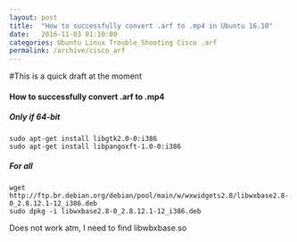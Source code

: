 ```yaml
---
layout: post
title:  "How to successfully convert .arf to .mp4 in Ubuntu 16.10"
date:   2016-11-03 01:10:00
categories: Ubuntu Linux Trouble_Shooting Cisco .arf
permalink: /archive/cisco_arf
---
```


#This is a quick draft at the moment

#### How to successfully convert .arf to .mp4

##### Only if 64-bit
    sudo apt-get install libgtk2.0-0:i386
    sudo apt-get install libpangoxft-1.0-0:i386

##### For all
    wget http://ftp.br.debian.org/debian/pool/main/w/wxwidgets2.8/libwxbase2.8-0_2.8.12.1-12_i386.deb
    sudo dpkg -i libwxbase2.8-0_2.8.12.1-12_i386.deb

Does not work atm, I need to find libwbxbase.so 

